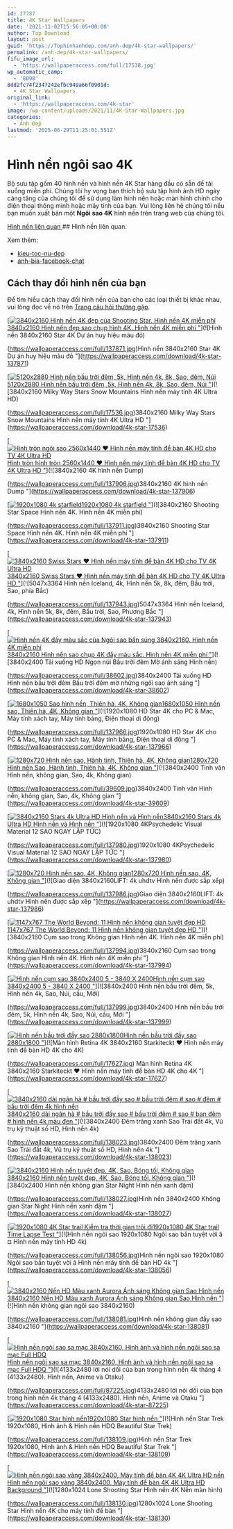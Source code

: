 ```yaml
---
id: 27787
title: 4K Star Wallpapers
date: '2021-11-02T15:56:05+00:00'
author: Top Download
layout: post
guid: 'https://Tophinhanhdep.com/anh-dep/4k-star-wallpapers/'
permalink: /anh-dep/4k-star-wallpapers/
fifu_image_url:
  - 'https://wallpaperaccess.com/full/17538.jpg'
wp_automatic_camp:
  - '8098'
8dd2fc74f2347242efbc949a66f0901d:
  - 4K Star Wallpapers
original_link:
  - 'https://wallpaperaccess.com/4k-star'
image: /wp-content/uploads/2021/11/4K-Star-Wallpapers.jpg
categories:
  - Ảnh Đẹp
lastmod: '2025-06-29T11:25:01.551Z'
---
```

# Hình nền ngôi sao 4K

Bộ sưu tập gồm 40 hình nền và hình nền 4K Star hàng đầu có sẵn để tải xuống miễn phí. Chúng tôi hy vọng bạn thích bộ sưu tập hình ảnh HD ngày càng tăng của chúng tôi để sử dụng làm hình nền hoặc màn hình chính cho điện thoại thông minh hoặc máy tính của bạn. Vui lòng liên hệ chúng tôi nếu bạn muốn xuất bản một **Ngôi sao 4K** hình nền trên trang web của chúng tôi.

[Hình nền liên quan ](#related) ## Hình nền liên quan.

   
 Xem thêm:

   
- [kieu-toc-nu-dep](https://tophinhanhdep.com/toc-dep/kieu-toc-nu-dep/)
- [anh-bia-facebook-chat](https://tophinhanhdep.com/anh-bia/anh-bia-facebook-chat/)

## Cách thay đổi hình nền của bạn

Để tìm hiểu cách thay đổi hình nền của bạn cho các loại thiết bị khác nhau, vui lòng đọc về nó trên [Trang câu hỏi thường gặp](https://tophinhanhdep.com/faq/).

  
[[![3840x2160 Hình nền 4K đẹp của Shooting Star.  Hình nền 4K miễn phí](https://wallpaperaccess.com/full/17538.jpg)3840x2160 Hình nền đẹp sao chụp hình 4K. Hình nền 4K miễn phí "](https://wallpaperaccess.com/download/4k-star-17538)](![Hình nền 3840x2160 Star 4K Dự án huy hiệu màu đỏ)

(https://wallpaperaccess.com/full/137871.jpg)Hình nền 3840x2160 Star 4K Dự án huy hiệu màu đỏ "](https://wallpaperaccess.com/download/4k-star-137871)

[[![5120x2880 Hình nền bầu trời đêm, 5k, Hình nền 4k, 8k, Sao, đêm, Núi](https://wallpaperaccess.com/full/137874.jpg)5120x2880 Hình nền bầu trời đêm, 5k, Hình nền 4k, 8k, Sao, đêm, Núi "](https://wallpaperaccess.com/download/4k-star-137874)](![3840x2160 Milky Way Stars Snow Mountains Hình nền máy tính 4K Ultra HD)

(https://wallpaperaccess.com/full/17536.jpg)3840x2160 Milky Way Stars Snow Mountains Hình nền máy tính 4K Ultra HD "](https://wallpaperaccess.com/download/4k-star-17536)

[[![Hình tròn ngôi sao 2560x1440 ❤ Hình nền máy tính để bàn 4K HD cho TV 4K Ultra HD](https://wallpaperaccess.com/full/137891.jpg)Hình tròn hình tròn 2560x1440 ❤ Hình nền máy tính để bàn 4K HD cho TV 4K Ultra HD "](https://wallpaperaccess.com/download/4k-star-137891)](![3840x2160 4K hình nền Dump)

(https://wallpaperaccess.com/full/137906.jpg)3840x2160 4K hình nền Dump "](https://wallpaperaccess.com/download/4k-star-137906)

[[![1920x1080 4k starfield](https://wallpaperaccess.com/full/137910.jpg)1920x1080 4k starfield "](https://wallpaperaccess.com/download/4k-star-137910)](![3840x2160 Shooting Star Space Hình nền 4K.  Hình nền 4K miễn phí)

(https://wallpaperaccess.com/full/137911.jpg)3840x2160 Shooting Star Space Hình nền 4K. Hình nền 4K miễn phí "](https://wallpaperaccess.com/download/4k-star-137911)

[[![3840x2160 Swiss Stars ❤ Hình nền máy tính để bàn 4K HD cho TV 4K Ultra HD](https://wallpaperaccess.com/full/137913.jpg)3840x2160 Swiss Stars ❤ Hình nền máy tính để bàn 4K HD cho TV 4K Ultra HD "](https://wallpaperaccess.com/download/4k-star-137913)](![5047x3364 Hình nền Iceland, 4k, Hình nền 5k, 8k, đêm, Bầu trời, Sao, phía Bắc)

(https://wallpaperaccess.com/full/137943.jpg)5047x3364 Hình nền Iceland, 4k, Hình nền 5k, 8k, đêm, Bầu trời, Sao, Phương Bắc "](https://wallpaperaccess.com/download/4k-star-137943)

[[![Hình nền 4K đầy màu sắc của Ngôi sao bắn súng 3840x2160.  Hình nền 4K miễn phí](https://wallpaperaccess.com/full/137957.jpg)3840x2160 Hình nền sao chụp 4K đầy màu sắc. Hình nền 4K miễn phí "](https://wallpaperaccess.com/download/4k-star-137957)](![3840x2400 Tải xuống HD Ngọn núi Bầu trời đêm Mờ ánh sáng Hình nền)

(https://wallpaperaccess.com/full/38602.jpg)3840x2400 Tải xuống HD Hình nền bầu trời đêm Bầu trời đêm mờ những ngôi sao ánh sáng "](https://wallpaperaccess.com/download/4k-star-38602)

[[![1680x1050 Sao hình nền, Thiên hà, 4K, Không gian](https://wallpaperaccess.com/full/137962.jpg)1680x1050 Hình nền sao, Thiên hà, 4K, Không gian "](https://wallpaperaccess.com/download/4k-star-137962)](![1920x1080 HD Star 4K cho PC & Mac, Máy tính xách tay, Máy tính bảng, Điện thoại di động)

(https://wallpaperaccess.com/full/137966.jpg)1920x1080 HD Star 4K cho PC &amp; Mac, Máy tính xách tay, Máy tính bảng, Điện thoại di động "](https://wallpaperaccess.com/download/4k-star-137966)

[[![1280x720 Hình nền sao, Hành tinh, Thiên hà, 4K, Không gian](https://wallpaperaccess.com/full/137969.jpg)1280x720 Hình nền Sao, Hành tinh, Thiên hà, 4K, Không gian "](https://wallpaperaccess.com/download/4k-star-137969)](![3840x2400 Tinh vân Hình nền, không gian, Sao, 4k, Không gian)

(https://wallpaperaccess.com/full/39609.jpg)3840x2400 Tinh vân Hình nền, không gian, Sao, 4k, Không gian "](https://wallpaperaccess.com/download/4k-star-39609)

[[![3840x2160 Stars 4k Ultra HD Hình nền và Hình nền](https://wallpaperaccess.com/full/137978.jpg)3840x2160 Stars 4k Ultra HD Hình nền và Hình nền "](https://wallpaperaccess.com/download/4k-star-137978)](![1920x1080 4KPsychedelic Visual Material 12 SAO NGAY LẬP TỨC)

(https://wallpaperaccess.com/full/137980.jpg)1920x1080 4KPsychedelic Visual Material 12 SAO NGAY LẬP TỨC "](https://wallpaperaccess.com/download/4k-star-137980)

[[![1280x720 Hình nền sao, 4K, Không gian](https://wallpaperaccess.com/full/45443.jpg)1280x720 Hình nền sao, 4K, Không gian "](https://wallpaperaccess.com/download/4k-star-45443)](![Giao diện 3840x2160LIFT: 4k uhdtv Hình nền được sắp xếp)

(https://wallpaperaccess.com/full/137986.jpg)Giao diện 3840x2160LIFT: 4k uhdtv Hình nền được sắp xếp "](https://wallpaperaccess.com/download/4k-star-137986)

[[![1147x767 The World Beyond: 11 Hình nền không gian tuyệt đẹp HD](https://wallpaperaccess.com/full/137993.jpg)1147x767 The World Beyond: 11 Hình nền không gian tuyệt đẹp HD "](https://wallpaperaccess.com/download/4k-star-137993)](![3840x2160 Cụm sao trong Không gian Hình nền 4K.  Hình nền 4K miễn phí)

(https://wallpaperaccess.com/full/137994.jpg)3840x2160 Cụm sao trong Không gian Hình nền 4K. Hình nền 4K miễn phí "](https://wallpaperaccess.com/download/4k-star-137994)

[[![Hình nền cụm sao 3840x2400 5 - 3840 X 2400](https://wallpaperaccess.com/full/137997.jpg)Hình nền cụm sao 3840x2400 5 - 3840 X 2400 "](https://wallpaperaccess.com/download/4k-star-137997)](![3840x2400 Hình nền bầu trời đêm, 5k, Hình nền 4k, Sao, Núi, cầu, Mới)

(https://wallpaperaccess.com/full/137999.jpg)3840x2400 Hình nền bầu trời đêm, 5k, Hình nền 4k, Sao, Núi, cầu, Mới "](https://wallpaperaccess.com/download/4k-star-137999)

[[![Hình nền bầu trời đầy sao 2880x1800](https://wallpaperaccess.com/full/138007.jpg)Hình nền bầu trời đầy sao 2880x1800 "](https://wallpaperaccess.com/download/4k-star-138007)](![Màn hình Retina 4K 3840x2160 Starkiteckt ❤ Hình nền máy tính để bàn HD 4K cho 4K)

(https://wallpaperaccess.com/full/17627.jpg) Màn hình Retina 4K 3840x2160 Starkiteckt ❤ Hình nền máy tính để bàn HD 4K cho 4K "](https://wallpaperaccess.com/download/4k-star-17627)

[[![3840x2160 dải ngân hà # bầu trời đầy sao # bầu trời đêm # sao # đêm # bầu trời đêm 4k hình nền](https://wallpaperaccess.com/full/138014.jpg)3840x2160 dải ngân hà # bầu trời đầy sao # bầu trời đêm # sao # ban đêm # hình nền 4k màu đen "](https://wallpaperaccess.com/download/4k-star-138014)](![3840x2400 Đêm trăng xanh Sao Trái đất 4k, Vũ trụ kỹ thuật số HD, Hình nền 4k)

(https://wallpaperaccess.com/full/138023.jpg)3840x2400 Đêm trăng xanh Sao Trái đất 4k, Vũ trụ kỹ thuật số HD, Hình nền 4k "](https://wallpaperaccess.com/download/4k-star-138023)

[[![3840x2160 Hình nền tuyệt đẹp, 4K, Sao, Bóng tối, Không gian](https://wallpaperaccess.com/full/39631.jpg)3840x2160 Hình nền tuyệt đẹp, 4K, Sao, Bóng tối, Không gian "](https://wallpaperaccess.com/download/4k-star-39631)](![3840x2400 Hình nền không gian Star Night Hình nền xanh đậm)

(https://wallpaperaccess.com/full/138027.jpg)Hình nền 3840x2400 Không gian Star Night Hình nền xanh đậm "](https://wallpaperaccess.com/download/4k-star-138027)

[[![1920x1080 4K Star trail Kiểm tra thời gian trôi đi](https://wallpaperaccess.com/full/138030.jpg)1920x1080 4K Star trail Time Lapse Test "](https://wallpaperaccess.com/download/4k-star-138030)](![Hình nền ngôi sao 1920x1080 Ngôi sao bắn tuyệt vời â ¤ Hình nền máy tính HD 4k)

(https://wallpaperaccess.com/full/138056.jpg)Hình nền ngôi sao 1920x1080 Ngôi sao bắn tuyệt vời â Hình nền máy tính để bàn HD 4k "](https://wallpaperaccess.com/download/4k-star-138056)

[[![3840x2160 Nền HD Màu xanh Aurora Ánh sáng Không gian Sao Hình nền](https://wallpaperaccess.com/full/138069.jpg)3840x2160 Nền HD Màu xanh Aurora Ánh sáng Không gian Sao Hình nền "](https://wallpaperaccess.com/download/4k-star-138069)](![Hình nền không gian ngôi sao 3840x2160)

(https://wallpaperaccess.com/full/138081.jpg)Hình nền không gian đầy sao 3840x2160 "](https://wallpaperaccess.com/download/4k-star-138081)

[[![Hình nền ngôi sao sa mạc 3840x2160, Hình ảnh và hình nền ngôi sao sa mạc Full HDQ](https://wallpaperaccess.com/full/138089.jpg)Hình nền ngôi sao sa mạc 3840x2160, Hình ảnh và hình nền ngôi sao sa mạc Full HDQ "](https://wallpaperaccess.com/download/4k-star-138089)](![4133x2480 lời nói dối của bạn trong hình nền 4k tháng 4 (4133x2480).  Hình nền, Anime và Otaku)

(https://wallpaperaccess.com/full/87225.jpg)4133x2480 lời nói dối của bạn trong hình nền 4k tháng 4 (4133x2480). Hình nền, Anime và Otaku "](https://wallpaperaccess.com/download/4k-star-87225)

[[![1920x1080 Star hình nền](https://wallpaperaccess.com/full/138104.jpg)1920x1080 Star hình nền "](https://wallpaperaccess.com/download/4k-star-138104)](![Hình nền Star Trek 1920x1080, Hình ảnh & Hình nền HDQ Beautiful Star Trek)

(https://wallpaperaccess.com/full/138109.jpg)Hình nền Star Trek 1920x1080, Hình ảnh &amp; Hình nền HDQ Beautiful Star Trek "](https://wallpaperaccess.com/download/4k-star-138109)

[[![Hình nền ngôi sao vàng 3840x2400, Máy tính để bàn 4K 4K Ultra HD nền](https://wallpaperaccess.com/full/138120.jpg)Hình nền ngôi sao vàng 3840x2400, Máy tính để bàn 4K 4K Ultra HD Background "](https://wallpaperaccess.com/download/4k-star-138120)](![1280x1024 Lone Shooting Star Hình nền 4K Nền màn hình)

(https://wallpaperaccess.com/full/138130.jpg)1280x1024 Lone Shooting Star Hình nền 4K cho máy tính để bàn "](https://wallpaperaccess.com/download/4k-star-138130)

